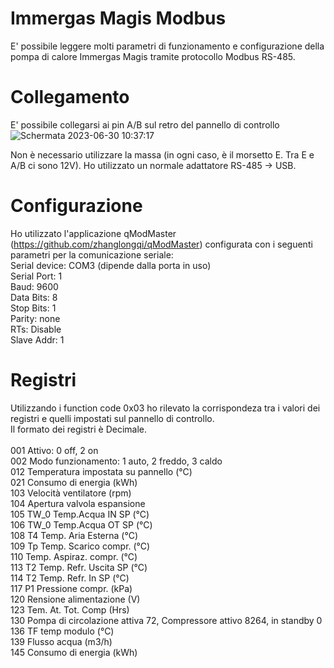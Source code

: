 # Immergas Magis Modbus
E' possibile leggere molti parametri di funzionamento e configurazione della pompa di calore Immergas Magis tramite protocollo Modbus RS-485.

# Collegamento
E' possibile collegarsi ai pin A/B sul retro del pannello di controllo 
![Schermata 2023-06-30 10:37:17](https://github.com/andbad/Immergas_Magis_Modbus/assets/7837288/6dfcf1fd-176e-4a37-a3d2-6790a0dac140)

Non è necessario utilizzare la massa (in ogni caso, è il morsetto E. Tra E e A/B ci sono 12V).
Ho utilizzato un normale adattatore RS-485 -> USB.

# Configurazione
Ho utilizzato l'applicazione qModMaster (https://github.com/zhanglongqi/qModMaster) configurata con i seguenti parametri per la comunicazione seriale:<br>
Serial device: COM3 (dipende dalla porta in uso)<br>
Serial Port: 1<br>
Baud: 9600<br>
Data Bits: 8<br>
Stop Bits: 1<br>
Parity: none<br>
RTs: Disable<br>
Slave Addr: 1<br>

# Registri
Utilizzando i function code 0x03 ho rilevato la corrispondeza tra i valori dei registri e quelli impostati sul pannello di controllo.<br>
Il formato dei registri è Decimale.<br>
<br>
001 Attivo: 0 off, 2 on <br>
002 Modo funzionamento: 1 auto, 2 freddo, 3 caldo<br>
012 Temperatura impostata su pannello (°C)<br>
021 Consumo di energia (kWh)<br>
103 Velocità ventilatore (rpm)<br>
104 Apertura valvola espansione <br>
105 TW_0 Temp.Acqua IN SP (°C)<br>
106 TW_0 Temp.Acqua OT SP (°C)<br>
108 T4 Temp. Aria Esterna (°C)<br>
109 Tp Temp. Scarico compr. (°C)<br>
110 Temp. Aspiraz. compr. (°C)<br>
113 T2 Temp. Refr. Uscita SP (°C)<br>
114 T2 Temp. Refr. In SP (°C)<br>
117 P1 Pressione compr. (kPa)<br>
120 Rensione alimentazione (V)<br>
123 Tem. At. Tot. Comp (Hrs)<br>
130 Pompa di circolazione attiva 72, Compressore attivo 8264, in standby 0<br>
136 TF temp modulo (°C)<br>
139 Flusso acqua (m3/h)<br>
145 Consumo di energia (kWh)<br>
<br>
